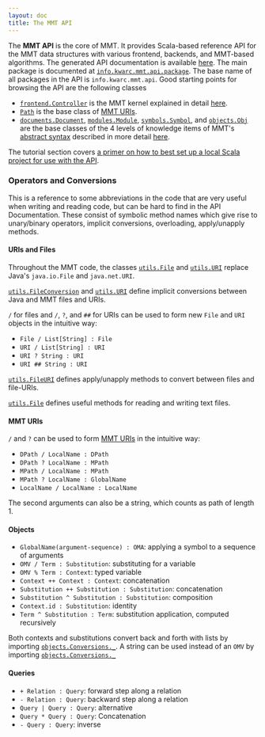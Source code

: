 ```yaml
---
layout: doc
title: The MMT API
---
```


The **MMT API** is the core of MMT. It provides Scala-based reference API for the MMT data structures with various frontend, backends, and MMT-based algorithms.
The generated API documentation is available [here](https://uniformal.github.io/apidoc/index.html).
The main package is documented at [`info.kwarc.mmt.api.package`](apidoc://info.kwarc.mmt.api.package). The base name of all packages in the API is `info.kwarc.mmt.api`. Good starting points for browsing the API are the following classes

* [`frontend.Controller`](apidoc://info.kwarc.mmt.api.frontend.Controller) is the MMT kernel explained in detail [here](controller.html).
* [`Path`](apidoc://info.kwarc.mmt.api.Path) is the base class of [MMT URIs](../language/uris).
* [`documents.Document`](apidoc://info.kwarc.mmt.api.documents.Document), [`modules.Module`](apidoc://info.kwarc.mmt.api.modules.Module), [`symbols.Symbol`](apidoc://info.kwarc.mmt.api.symbols.Symbol), and [`objects.Obj`](apidoc://info.kwarc.mmt.api.objects.Obj) are the base classes of the 4 levels of knowledge items of MMT's [abstract syntax](syntax/) described in more detail [here](syntax/).

The tutorial section covers [a primer on how to best set up a local Scala project for use with the API](../tutorials/applications/getting-started).

### Operators and Conversions
This is a reference to some abbreviations in the code that are very useful when writing and reading code, but can be hard to find in the API Documentation. These consist of symbolic method names which give rise to unary/binary operators, implicit conversions, overloading, apply/unapply methods.

#### URIs and Files
Throughout the MMT code, the classes [`utils.File`](apidoc://info.kwarc.mmt.api.utils.File) and [`utils.URI`](apidoc://info.kwarc.mmt.api.utils.URI) replace Java's `java.io.File` and `java.net.URI`.

[`utils.FileConversion`](apidoc://info.kwarc.mmt.api.utils.FileConversion) and [`utils.URI`](apidoc://info.kwarc.mmt.api.utils.URI) define implicit conversions between Java and MMT files and URIs.

`/` for files and `/`, `?`, and `##` for URIs can be used to form new `File` and `URI` objects in the intuitive way:

* `File / List[String] : File`
* `URI / List[String] : URI`
* `URI ? String : URI`
* `URI ## String : URI`

[`utils.FileURI`](apidoc://info.kwarc.mmt.api.utils.FileURI) defines apply/unapply methods to convert between files and file-URIs.

[`utils.File`](apidoc://info.kwarc.mmt.api.utils.File) defines useful methods for reading and writing text files.

#### MMT URIs
`/` and `?` can be used to form [MMT URIs](../language/uris) in the intuitive way:

* `DPath / LocalName : DPath`
* `DPath ? LocalName : MPath`
* `MPath / LocalName : MPath`
* `MPath ? LocalName : GlobalName`
* `LocalName / LocalName : LocalName`

The second arguments can also be a string, which counts as path of length 1.

#### Objects

* `GlobalName(argument-sequence) : OMA`: applying a symbol to a sequence of arguments
* `OMV / Term : Substitution`: substituting for a variable
* `OMV % Term : Context`: typed variable
* `Context ++ Context : Context`: concatenation
* `Substitution ++ Substitution : Substitution`: concatenation
* `Substitution ^ Substitution : Substitution`: composition
* `Context.id : Substitution`: identity
* `Term ^ Substitution : Term`: substitution application, computed recursively

Both contexts and substitutions convert back and forth with lists by importing [`objects.Conversions._`](apidoc://info.kwarc.mmt.api.objects.Conversions).
A string can be used instead of an `OMV` by importing [`objects.Conversions._`](apidoc://info.kwarc.mmt.api.objects.Conversions)

#### Queries

* `+ Relation : Query`: forward step along a relation
* `- Relation : Query`: backward step along a relation
* `Query | Query : Query`: alternative
* `Query * Query : Query`: Concatenation
* `- Query : Query`: inverse
